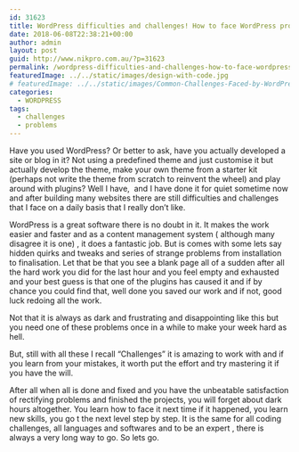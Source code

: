 ```yaml
---
id: 31623
title: WordPress difficulties and challenges! How to face WordPress problems?
date: 2018-06-08T22:38:21+00:00
author: admin
layout: post
guid: http://www.nikpro.com.au/?p=31623
permalink: /wordpress-difficulties-and-challenges-how-to-face-wordpress-problems/
featuredImage: ../../static/images/design-with-code.jpg
# featuredImage: ../../static/images/Common-Challenges-Faced-by-WordPress-Agencies-Banner.jpg
categories:
  - WORDPRESS
tags:
  - challenges
  - problems
---
```


Have you used WordPress? Or better to ask, have you actually developed a site or blog in it? Not using a predefined theme and just customise it but actually develop the theme, make your own theme from a starter kit (perhaps not write the theme from scratch to reinvent the wheel) and play around with plugins? Well I have,  and I have done it for quiet sometime now and after building many websites there are still difficulties and challenges that I face on a daily basis that I really don&#8217;t like.

WordPress is a great software there is no doubt in it. It makes the work easier and faster and as a content management system ( although many disagree it is one) , it does a fantastic job. But is comes with some lets say hidden quirks and tweaks and series of strange problems from installation to finalisation. Let that be that you see a blank page all of a sudden after all the hard work you did for the last hour and you feel empty and exhausted and your best guess is that one of the plugins has caused it and if by chance you could find that, well done you saved our work and if not, good luck redoing all the work.

Not that it is always as dark and frustrating and disappointing like this but you need one of these problems once in a while to make your week hard as hell.

But, still with all these I recall &#8220;Challenges&#8221; it is amazing to work with and if you learn from your mistakes, it worth put the effort and try mastering it if you have the will.

After all when all is done and fixed and you have the unbeatable satisfaction of rectifying problems and finished the projects, you will forget about dark hours altogether. You learn how to face it next time if it happened, you learn new skills, you go t the next level step by step. It is the same for all coding challenges, all languages and softwares and to be an expert , there is always a very long way to go. So lets go.

&nbsp;
